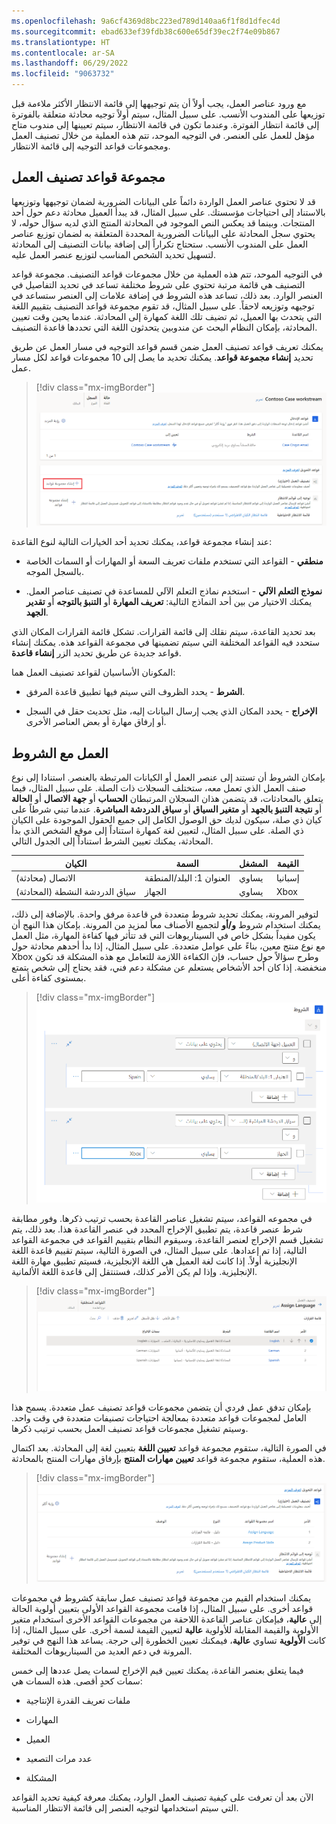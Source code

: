 ```yaml
---
ms.openlocfilehash: 9a6cf4369d8bc223ed789d140aa6f1f8d1dfec4d
ms.sourcegitcommit: ebad633ef39fdb38c600e65df39ec2f74e09b867
ms.translationtype: HT
ms.contentlocale: ar-SA
ms.lasthandoff: 06/29/2022
ms.locfileid: "9063732"
---
```

مع ورود عناصر العمل، يجب أولاً أن يتم توجيهها إلى قائمة الانتظار الأكثر ملاءمة قبل توزيعها على المندوب الأنسب. على سبيل المثال، سيتم أولاً توجيه محادثة متعلقة بالفوترة إلى قائمة انتظار الفوترة. وعندما تكون في قائمة الانتظار، سيتم تعيينها إلى مندوب متاح مؤهل للعمل على العنصر. في التوجيه الموحد، تتم هذه العملية من خلال تصنيف العمل ومجموعات قواعد التوجيه إلى قائمة الانتظار.

## <a name="work-classification-rule-sets"></a>مجموعة قواعد تصنيف العمل

قد لا تحتوي عناصر العمل الواردة دائماً على البيانات الضرورية لضمان توجيهها وتوزيعها بالاستناد إلى احتياجات مؤسستك. على سبيل المثال، قد يبدأ العميل محادثة دعم حول أحد المنتجات. وبينما قد يعكس النص الموجود في المحادثة المنتج الذي لديه سؤال حوله، لا يحتوي سجل المحادثة على البيانات الضرورية المحددة المتعلقة به لضمان توزيع عناصر العمل على المندوب الأنسب. ستحتاج تكراراً إلى إضافة بيانات التصنيف إلى المحادثة لتسهيل تحديد الشخص المناسب لتوزيع عنصر العمل عليه.

في التوجيه الموحد، تتم هذه العملية من خلال مجموعات قواعد التصنيف. مجموعة قواعد التصنيف هي قائمة مرتبة تحتوي على شروط مختلفة تساعد في تحديد التفاصيل في العنصر الوارد. بعد ذلك، تساعد هذه الشروط في إضافة علامات إلى العنصر ستساعد في توجيهه وتوزيعه لاحقاً. على سبيل المثال، قد تقوم مجموعة قواعد التصنيف بتقييم اللغة التي يتحدث بها العميل، ثم تضيف تلك اللغة كمهارة إلى المحادثة. عندما يحين وقت تعيين المحادثة، بإمكان النظام البحث عن مندوبين يتحدثون اللغة التي تحددها قاعدة التصنيف.

يمكنك تعريف قواعد تصنيف العمل ضمن قسم قواعد التوجيه في مسار العمل عن طريق تحديد **إنشاء مجموعة قواعد**. يمكنك تحديد ما يصل إلى 10 مجموعات قواعد لكل مسار عمل.

> [!div class="mx-imgBorder"]
> [![لقطة شاشة لتدفق عمل تُظهر قواعد التحويل مع تمييز الزر "إنشاء مجموعة قواعد".](../media/create-work-classification.png)](../media/create-work-classification.png#lightbox)

عند إنشاء مجموعة قواعد، يمكنك تحديد أحد الخيارات التالية لنوع القاعدة:

-   **منطقي** - القواعد التي تستخدم ملفات تعريف السعة أو المهارات أو السمات الخاصة بالسجل الموجه.

-   **نموذج التعلم الآلي** - استخدم نماذج التعلم الآلي للمساعدة في تصنيف عناصر العمل. يمكنك الاختيار من بين أحد النماذج التالية: **تعريف المهارة** أو **التنبؤ بالتوجه** أو **تقدير الجهد**.

بعد تحديد القاعدة، سيتم نقلك إلى قائمة القرارات. تشكل قائمة القرارات المكان الذي ستحدد فيه القواعد المختلفة التي سيتم تضمينها في مجموعة القواعد هذه. يمكنك إنشاء قواعد جديدة عن طريق تحديد الزر **إنشاء قاعدة**.

المكونان الأساسيان لقواعد تصنيف العمل هما:

-   **الشرط** - يحدد الظروف التي سيتم فيها تطبيق قاعدة المرفق.

-   **الإخراج** - يحدد المكان الذي يجب إرسال البيانات إليه، مثل تحديث حقل في السجل أو إرفاق مهارة أو بعض العناصر الأخرى.

## <a name="work-with-conditions"></a>العمل مع الشروط

بإمكان الشروط أن تستند إلى عنصر العمل أو الكيانات المرتبطة بالعنصر. استنادا إلى نوع صنف العمل الذي تعمل معه، ستختلف السجلات ذات الصلة. على سبيل المثال، فيما يتعلق بالمحادثات، قد يتضمن هذان السجلان المرتبطان **الحساب** أو **جهة الاتصال** أو **الحالة** أو **نتيجة التنبؤ بالجهد‬** أو **متغير السياق** أو **سياق الدردشة المباشرة**. عندما تبني شرطاً على كيان ذي صلة، سيكون لديك حق الوصول الكامل إلى جميع الحقول الموجودة على الكيان ذي الصلة. على سبيل المثال، لتعيين لغة كمهارة استناداً إلى موقع الشخص الذي بدأ المحادثة، يمكنك تعيين الشرط استناداً إلى الجدول التالي.

| الكيان | السمة | المشغل | القيمة |
|--------|-----------|----------|-------|
| الاتصال (محادثة) | العنوان 1: البلد/المنطقة | يساوي | إسبانيا |
| سياق الدردشة النشطة (المحادثة) | الجهاز | يساوي | Xbox |

لتوفير المرونة، يمكنك تحديد شروط متعددة في قاعدة مرفق واحدة. بالإضافة إلى ذلك، يمكنك استخدام شروط **و/أو** لتجميع الأصناف معاً لمزيد من المرونة. بإمكان هذا النهج أن يكون مفيداً بشكل خاص في السيناريوهات التي قد تتأثر فيها كفاءة المهارة، مثل العمل مع نوع منتج معين، بناءً على عوامل متعددة. على سبيل المثال، إذا بدأ أحدهم محادثة حول Xbox وطرح سؤالاً حول حساب، فإن الكفاءة اللازمة للتعامل مع هذه المشكلة قد تكون منخفضة. إذا كان أحد الأشخاص يستعلم عن مشكلة دعم فني، فقد يحتاج إلى شخص يتمتع بمستوى كفاءة أعلى.

> [!div class="mx-imgBorder"]
> [![لقطة شاشة لشروط التصنيف.](../media/classification-conditions.png)](../media/classification-conditions.png#lightbox)

في مجموعه القواعد، سيتم تشغيل عناصر القاعدة بحسب ترتيب ذكرها. وفور مطابقة شرط عنصر قاعدة، يتم تطبيق الإخراج المحدد في عنصر القاعدة هذا. بعد ذلك، يتم تشغيل قسم الإخراج لعنصر القاعدة، وسيقوم النظام بتقييم القواعد في مجموعة القواعد التالية، إذا تم إعدادها. على سبيل المثال، في الصورة التالية، سيتم تقييم قاعدة اللغة الإنجليزية أولاً. إذا كانت لغة العميل هي اللغة الإنجليزية، فسيتم تطبيق مهارة اللغة الإنجليزية. وإذا لم يكن الأمر كذلك، فستنتقل إلى قاعدة اللغة الألمانية.

> [!div class="mx-imgBorder"]
> [![لقطة شاشة لقائمة قرارات تعيين اللغة مع اللغة الإنجليزية أولاً، والألمانية ثانياً، والإسبانية ثالثاً.](../media/assign-language.png)](../media/assign-language.png#lightbox)

بإمكان تدفق عمل فردي أن يتضمن مجموعات قواعد تصنيف عمل متعددة. يسمح هذا العامل لمجموعات قواعد متعددة بمعالجة احتياجات تصنيفات متعددة في وقت واحد. وسيتم تشغيل مجموعات قواعد تصنيف العمل بحسب ترتيب ذكرها.

في الصورة التالية، ستقوم مجموعة قواعد **تعيين اللغة** بتعيين لغة إلى المحادثة. بعد اكتمال هذه العملية، ستقوم مجموعة قواعد **تعيين مهارات المنتج** بإرفاق مهارات المنتج بالمحادثة.

> [!div class="mx-imgBorder"]
> [![لقطة شاشة لقواعد التحويل تُظهر ترتيب مجموعات القواعد.](../media/prioritization.png)](../media/prioritization.png#lightbox)

يمكنك استخدام القيم من مجموعة قواعد تصنيف عمل سابقة كشروط في مجموعات قواعد أخرى. على سبيل المثال، إذا قامت مجموعة القواعد الأولى بتعيين أولوية الحالة إلى **عالية**، فبإمكان عناصر القاعدة اللاحقة من مجموعات القواعد الأخرى استخدام متغير الأولوية والقيمة المقابلة للأولوية **عالية** لتعيين القيمة لسمة أخرى. على سبيل المثال، إذا كانت **الأولوية** تساوي **عالية**، فيمكنك تعيين الخطورة إلى حرجة. يساعد هذا النهج في توفير المرونة في دعم العديد من السيناريوهات المختلفة.

فيما يتعلق بعنصر القاعدة، يمكنك تعيين قيم الإخراج لسمات يصل عددها إلى خمس سمات كحدٍ أقصى. هذه السمات هي:

- ملفات تعريف القدرة الإنتاجية

- المهارات

- العميل

- عدد مرات التصعيد

- المشكلة

الآن بعد أن تعرفت على كيفية تصنيف العمل الوارد، يمكنك معرفة كيفية تحديد القواعد التي سيتم استخدامها لتوجيه العنصر إلى قائمة الانتظار المناسبة.

